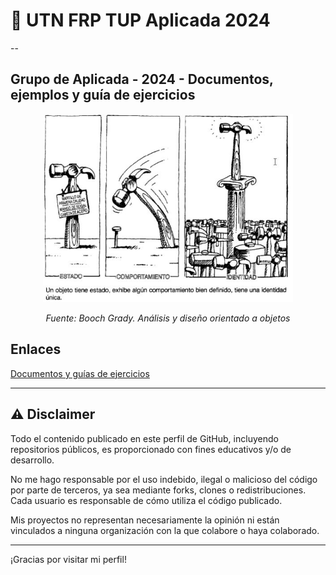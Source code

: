 # 👋 UTN FRP TUP Aplicada 2024

--

## Grupo de Aplicada - 2024 - Documentos, ejemplos y guía de ejercicios 

<p align="center">
<img src="objeto.jpg" alt="Modularidad" width="400"/>
</p>

<p align="center"><em>
Fuente: Booch Grady. Análisis y diseño orientado a objetos 
</em></p>

## Enlaces
[Documentos y guías de ejercicios](https://docs.google.com/document/d/1fS92AZCuvGXhTIzjkJ_JHZEpdgtA5P68tYixVeQimVA/preview)

---

## ⚠️ Disclaimer

Todo el contenido publicado en este perfil de GitHub, incluyendo repositorios públicos, es proporcionado con fines educativos y/o de desarrollo.

No me hago responsable por el uso indebido, ilegal o malicioso del código por parte de terceros, ya sea mediante forks, clones o redistribuciones. Cada usuario es responsable de cómo utiliza el código publicado.

Mis proyectos no representan necesariamente la opinión ni están vinculados a ninguna organización con la que colabore o haya colaborado.

---

¡Gracias por visitar mi perfil!
